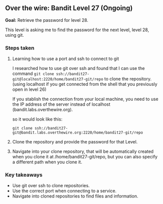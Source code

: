 ## Over the wire: Bandit Level 27 (Ongoing)

**Goal:** Retrieve the password for level 28.

This level is asking me to find the password for the next level, level 28, using git.

### Steps taken

1. Learning how to use a port and ssh to connect to git

   I researched how to use git over ssh and found that I can use the command `git clone ssh://bandit27-git@localhost:2220/home/bandit27-git/repo` to clone the repository. (using localhost if you get connected from the shell that you previously open in level 26)

   If you stablish the connection from your local machine, you need to use the IP address of the server instead of localhost (bandit.labs.overthewire.org).

   so it would look like this:

   `git clone ssh://bandit27-git@bandit.labs.overthewire.org:2220/home/bandit27-git/repo`

2. Clone the repository and provide the password for that Level.
3. Navigate into your clone repository, that will be automatically created when you clone it at /home/bandit27-git/repo, but you can also specify a different path when you clone it.

### Key takeaways

- Use git over ssh to clone repositories.
- Use the correct port when connecting to a service.
- Navigate into cloned repositories to find files and information.
